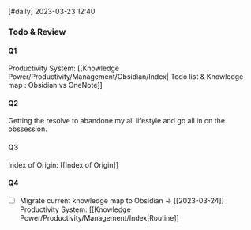 [#daily]
2023-03-23
12:40

### Todo & Review
#### Q1
Productivity System: [[Knowledge Power/Productivity/Management/Obsidian/Index| Todo list & Knowledge map : Obsidian vs OneNote]]
#### Q2
Getting the resolve to abandone my all lifestyle and go all in on the obssession.
#### Q3
Index of Origin: [[Index of Origin]]
#### Q4
- [ ] Migrate current knowledge map to Obsidian -> [[2023-03-24]]
Productivity System: [[Knowledge Power/Productivity/Management/Index|Routine]]

